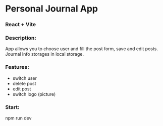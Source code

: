 <h1>Personal Journal App</h1>
<h3>React + Vite</h3>

<h3>Description:</h3> 
<p>App allows you to choose user and fill the post form, save and edit posts.<br>
  Journal info storages in local storage.
</p>
<h3>Features:</h3> 
<ul>
  <li>switch user</li>
  <li>delete post</li>
  <li>edit post</li>
  <li>switch logo (picture)</li>
</ul>
<h3>Start:</h3>
npm run dev
